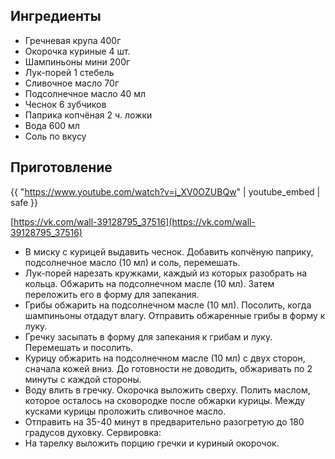 ## Ингредиенты

- Гречневая крупа 400г
- Окорочка куриные 4 шт.
- Шампиньоны мини 200г
- Лук-порей 1 стебель
- Сливочное масло 70г
- Подсолнечное масло 40 мл
- Чеснок 6 зубчиков
- Паприка копчёная 2 ч. ложки
- Вода 600 мл
- Соль по вкусу

## Приготовление

{{ "https://www.youtube.com/watch?v=j_XV0OZUBQw" | youtube_embed | safe }}

[https://vk.com/wall-39128795_37516](https://vk.com/wall-39128795_37516)

* В миску с курицей выдавить чеснок. Добавить копчёную паприку, подсолнечное масло (10 мл) и соль, перемешать.
* Лук-порей нарезать кружками, каждый из которых разобрать на кольца. Обжарить на подсолнечном масле (10 мл). Затем переложить его в форму для запекания.
* Грибы обжарить на подсолнечном масле (10 мл). Посолить, когда шампиньоны отдадут влагу. Отправить обжаренные грибы в форму к луку.
* Гречку засыпать в форму для запекания к грибам и луку. Перемешать и посолить.
* Курицу обжарить на подсолнечном масле (10 мл) с двух сторон, сначала кожей вниз. До готовности не доводить, обжаривать по 2 минуты с каждой стороны.
* Воду влить в гречку. Окорочка выложить сверху. Полить маслом, которое осталось на сковородке после обжарки курицы. Между кусками курицы проложить сливочное масло.
* Отправить на 35-40 минут в предварительно разогретую до 180 градусов духовку.
Сервировка:
* На тарелку выложить порцию гречки и куриный окорочок.
